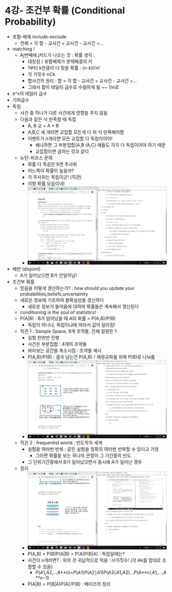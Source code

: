 # 4강- 조건부 확률 (Conditional Probability)

- 포함-배제 include-exclude
  - 전체 = 각 합 - 교사건 + 교사건 - 교사건 +...
- matching !
  - Aj번째에 j카드가 나오는 것 : 확률 생각 : 
    - 대칭성 / 포함배제가 문제해결의 키
    - 1부터 k만큼이 다 맞을 확률 : (n-k)!/n!
    - 각 가짓수 nCk
    - 합사건의 원리 : 합 =  각 합 - 교사건 + 교사건 - 교사건 +...
    - 그래서 합이 테일러 급수로 수렴하게 됨 ~~ 1/e로
- e^x의 테일러 급수
- 기하급수
- 독립
  - 사건 중 하나가 다른 사건에게 영향을 주지 않음
  - 다음과 같은 식 만족할 때 독립
    - A, B 교 = A * B
    - A,B,C 세 개라면 교집합 모든게 다 위 식 만족해야함
    - 이벤트가 n개라면 모든 교집합 다 독립이어야!
      - 왜냐하면 그 부분집합(A,B /A,C) 얘들도 각각 다 독립이어야 하기 때문
      - 교집합이면 곱하는 것과 같다
  - 뉴턴-피프스 문제
    - 확률 다 똑같은 6면 주사위
    - 어느쪽이 확률이 높을까?
    - 각 주사위는 독립이군! (직관) 
    - 이항 확률 모습이네!
    - ![1557843268218](1557843268218.png)
- 배반 (disjoint)
  - A가 일어났으면 B가 안일어남!
- 조건부 확률
  - 믿음을 어떻게 갱신하는가? : how should you update your probabilities,beliefs,uncertainity
  - 새로운 정보에 기초하여 불확실성을 갱신하다
    - 새로운 정보가 들어옴에 대하여 확률들은 계속해서 갱신된다
  - conditioning is the soul of statistics!
  - P(A|B) : B가 일어났을 때 A의 확률 = P(A,B)/P(B)
    - 독립이 아니냐, 독립이냐에 따라서  값이 달라짐!
  - 직관 1 : Sample Space, 9개 조약돌, 전체 질량은 1
    - 실험 한번만 진행
    - 사건은 부분집합 : 4개의 조약돌
    - 바라보는 공간을 축소시킴 : 조약돌 예시
    - P(A,B)/P(B) : 결국 남는건 P(A,B) / 재정규화를 위해 P(B)로 나눠줌
    - ![1557844821037](1557844821037.png)
  - 직관 2 : frequentist world : 빈도학자 세계
    - 실험을 여러번 반복 : 같은 실험을 정확히 여러번 반복할 수 있다고 가정
      - 그러면 확률을 보는 하나의 관점이 그 기간중의 빈도
    - 그 단위기간중에서 B가 일어났으면서 동시에 A가 일어난 경우
  - 정리
    - ![1557844843198](1557844843198.png)
    - P(A,B) = P(B)P(A|B) = P(A)P(B|A) : 독립일때는?
    - 사건이 n개라면? : 위의 것 귀납적으로 적용 : n!가짓수! (각 Ak를 맘대로 조합할 수 있음)
      - *P*(*A*1,*A*2,...*A**n*)=*P*(*A*1)*P*(*A*2∣*A*1)*P*(*A*3∣*A*1,*A*2)...*P*(*A**n*∣*A*1,...,*A**n*−1)
    - P(A|B) = P(B|A)P(A)/P(B) : 베이즈의 정리